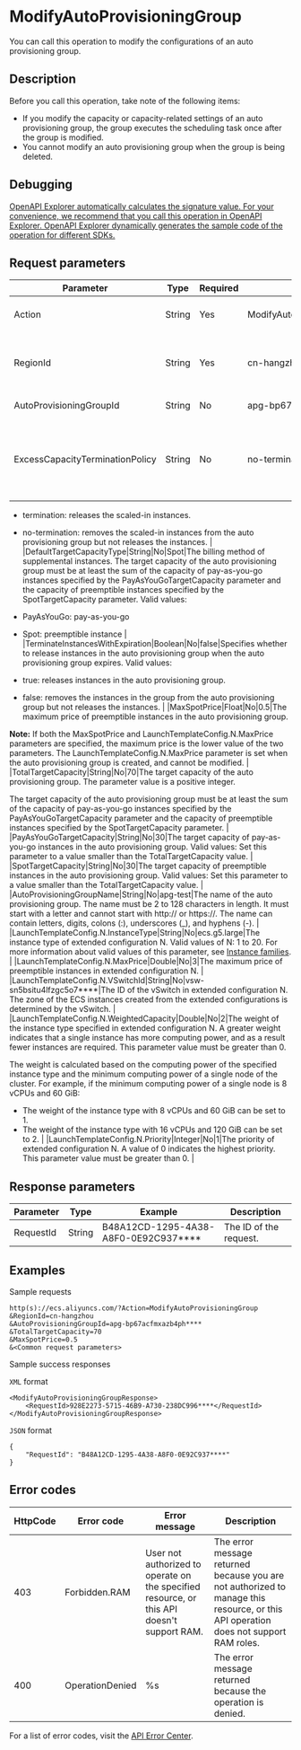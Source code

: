 # ModifyAutoProvisioningGroup

You can call this operation to modify the configurations of an auto provisioning group.

## Description

Before you call this operation, take note of the following items:

-   If you modify the capacity or capacity-related settings of an auto provisioning group, the group executes the scheduling task once after the group is modified.
-   You cannot modify an auto provisioning group when the group is being deleted.

## Debugging

[OpenAPI Explorer automatically calculates the signature value. For your convenience, we recommend that you call this operation in OpenAPI Explorer. OpenAPI Explorer dynamically generates the sample code of the operation for different SDKs.](https://api.aliyun.com/#product=Ecs&api=ModifyAutoProvisioningGroup&type=RPC&version=2014-05-26)

## Request parameters

|Parameter|Type|Required|Example|Description|
|---------|----|--------|-------|-----------|
|Action|String|Yes|ModifyAutoProvisioningGroup|The operation that you want to perform. Set the value to ModifyAutoProvisioningGroup. |
|RegionId|String|Yes|cn-hangzhou|The region ID of the auto provisioning group. You can call the [DescribeRegions](~~25609~~) operation to query the most recent region list. |
|AutoProvisioningGroupId|String|No|apg-bp67acfmxazb4ph\*\*\*\*|The ID of the auto provisioning group. |
|ExcessCapacityTerminationPolicy|String|No|no-termination|Specifies whether to release scaled-in instances when the real-time capacity of the auto provisioning group exceeds the target capacity and the group is triggered to scale in. Valid values:

 -   termination: releases the scaled-in instances.
-   no-termination: removes the scaled-in instances from the auto provisioning group but not releases the instances. |
|DefaultTargetCapacityType|String|No|Spot|The billing method of supplemental instances. The target capacity of the auto provisioning group must be at least the sum of the capacity of pay-as-you-go instances specified by the PayAsYouGoTargetCapacity parameter and the capacity of preemptible instances specified by the SpotTargetCapacity parameter. Valid values:

 -   PayAsYouGo: pay-as-you-go
-   Spot: preemptible instance |
|TerminateInstancesWithExpiration|Boolean|No|false|Specifies whether to release instances in the auto provisioning group when the auto provisioning group expires. Valid values:

 -   true: releases instances in the auto provisioning group.
-   false: removes the instances in the group from the auto provisioning group but not releases the instances. |
|MaxSpotPrice|Float|No|0.5|The maximum price of preemptible instances in the auto provisioning group.

 **Note:** If both the MaxSpotPrice and LaunchTemplateConfig.N.MaxPrice parameters are specified, the maximum price is the lower value of the two parameters. The LaunchTemplateConfig.N.MaxPrice parameter is set when the auto provisioning group is created, and cannot be modified. |
|TotalTargetCapacity|String|No|70|The target capacity of the auto provisioning group. The parameter value is a positive integer.

 The target capacity of the auto provisioning group must be at least the sum of the capacity of pay-as-you-go instances specified by the PayAsYouGoTargetCapacity parameter and the capacity of preemptible instances specified by the SpotTargetCapacity parameter. |
|PayAsYouGoTargetCapacity|String|No|30|The target capacity of pay-as-you-go instances in the auto provisioning group. Valid values: Set this parameter to a value smaller than the TotalTargetCapacity value. |
|SpotTargetCapacity|String|No|30|The target capacity of preemptible instances in the auto provisioning group. Valid values: Set this parameter to a value smaller than the TotalTargetCapacity value. |
|AutoProvisioningGroupName|String|No|apg-test|The name of the auto provisioning group. The name must be 2 to 128 characters in length. It must start with a letter and cannot start with http:// or https://. The name can contain letters, digits, colons \(:\), underscores \(\_\), and hyphens \(-\). |
|LaunchTemplateConfig.N.InstanceType|String|No|ecs.g5.large|The instance type of extended configuration N. Valid values of N: 1 to 20. For more information about valid values of this parameter, see [Instance families](~~25378~~). |
|LaunchTemplateConfig.N.MaxPrice|Double|No|3|The maximum price of preemptible instances in extended configuration N. |
|LaunchTemplateConfig.N.VSwitchId|String|No|vsw-sn5bsitu4lfzgc5o7\*\*\*\*|The ID of the vSwitch in extended configuration N. The zone of the ECS instances created from the extended configurations is determined by the vSwitch. |
|LaunchTemplateConfig.N.WeightedCapacity|Double|No|2|The weight of the instance type specified in extended configuration N. A greater weight indicates that a single instance has more computing power, and as a result fewer instances are required. This parameter value must be greater than 0.

 The weight is calculated based on the computing power of the specified instance type and the minimum computing power of a single node of the cluster. For example, if the minimum computing power of a single node is 8 vCPUs and 60 GiB:

 -   The weight of the instance type with 8 vCPUs and 60 GiB can be set to 1.
-   The weight of the instance type with 16 vCPUs and 120 GiB can be set to 2. |
|LaunchTemplateConfig.N.Priority|Integer|No|1|The priority of extended configuration N. A value of 0 indicates the highest priority. This parameter value must be greater than 0. |

## Response parameters

|Parameter|Type|Example|Description|
|---------|----|-------|-----------|
|RequestId|String|B48A12CD-1295-4A38-A8F0-0E92C937\*\*\*\*|The ID of the request. |

## Examples

Sample requests

```
http(s)://ecs.aliyuncs.com/?Action=ModifyAutoProvisioningGroup
&RegionId=cn-hangzhou
&AutoProvisioningGroupId=apg-bp67acfmxazb4ph****
&TotalTargetCapacity=70
&MaxSpotPrice=0.5
&<Common request parameters>
```

Sample success responses

`XML` format

```
<ModifyAutoProvisioningGroupResponse>
    <RequestId>928E2273-5715-46B9-A730-238DC996****</RequestId>
</ModifyAutoProvisioningGroupResponse>
```

`JSON` format

```
{
    "RequestId": "B48A12CD-1295-4A38-A8F0-0E92C937****"
}
```

## Error codes

|HttpCode|Error code|Error message|Description|
|--------|----------|-------------|-----------|
|403|Forbidden.RAM|User not authorized to operate on the specified resource, or this API doesn't support RAM.|The error message returned because you are not authorized to manage this resource, or this API operation does not support RAM roles.|
|400|OperationDenied|%s|The error message returned because the operation is denied.|

For a list of error codes, visit the [API Error Center](https://error-center.alibabacloud.com/status/product/Ecs).

